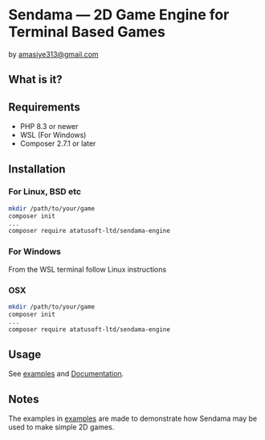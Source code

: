 # Sendama &mdash; 2D Game Engine for Terminal Based Games
by amasiye313@gmail.com

## What is it?

## Requirements
- PHP 8.3 or newer
- WSL (For Windows)
- Composer 2.7.1 or later 

## Installation

### For Linux, BSD etc
```bash
mkdir /path/to/your/game
composer init
...
composer require atatusoft-ltd/sendama-engine
```

### For Windows
From the WSL terminal follow Linux instructions

### OSX
```bash
mkdir /path/to/your/game
composer init
...
composer require atatusoft-ltd/sendama-engine
```

## Usage
See [examples]() and [Documentation]().

## Notes
The examples in [examples]() are made to demonstrate how Sendama may be used to make simple 2D games.
